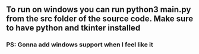 ## To run on windows you can run python3 main.py from the src folder of the source code. Make sure to have python and tkinter installed

### PS: Gonna add windows support when I feel like it
